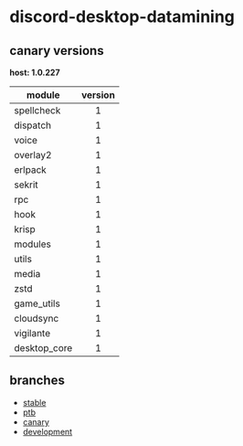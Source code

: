 # discord-desktop-datamining

## canary versions

**host: 1.0.227**

| module | version |
| ------ | :-----: |
| spellcheck | 1 |
| dispatch | 1 |
| voice | 1 |
| overlay2 | 1 |
| erlpack | 1 |
| sekrit | 1 |
| rpc | 1 |
| hook | 1 |
| krisp | 1 |
| modules | 1 |
| utils | 1 |
| media | 1 |
| zstd | 1 |
| game_utils | 1 |
| cloudsync | 1 |
| vigilante | 1 |
| desktop_core | 1 |

## branches

- [stable](https://github.com/OpenAsar/discord-desktop-datamining/tree/stable)
- [ptb](https://github.com/OpenAsar/discord-desktop-datamining/tree/ptb)
- [canary](https://github.com/OpenAsar/discord-desktop-datamining/tree/canary)
- [development](https://github.com/OpenAsar/discord-desktop-datamining/tree/development)